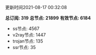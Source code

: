 更新时间2021-08-17 00:32:08

**总订阅: 319**
**总节点: 21899**
**有效节点: 6184**
- ss节点: 4567
- v2ray节点: 1447
- trojan节点: 135
- ssr节点: 35

